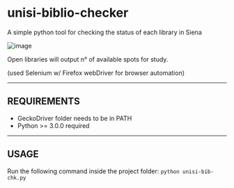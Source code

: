 # unisi-biblio-checker
A simple python tool for checking the status of each library in Siena

![image](https://user-images.githubusercontent.com/20042147/148055908-33611492-d4f8-4160-95ab-b14306dad0ee.png)

Open libraries will output n° of available spots for study.

(used Selenium w/ Firefox webDriver for browser automation) 

* * *
## REQUIREMENTS
- GeckoDriver folder needs to be in PATH
- Python >= 3.0.0 required

* * *
## USAGE
Run the following command inside the project folder:
`python unisi-bib-chk.py`
